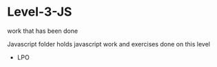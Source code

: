 # Level-3-JS
work that has been done 

Javascript folder holds javascript work and exercises done on this level
- LPO
